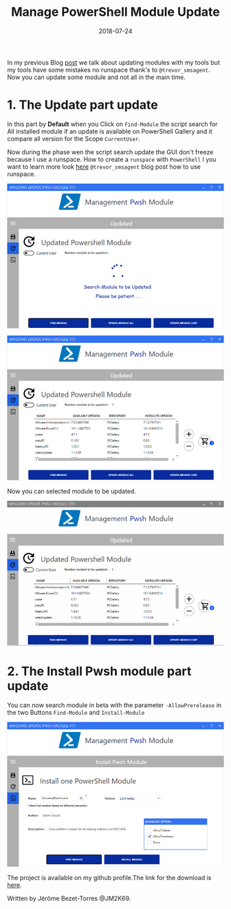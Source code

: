 ﻿---
layout: single
title: "Manage PowerShell Module Update"
date: 2018-07-24
tags: 
  - Powershell
  - 'Modules Powershell'
  - XAML
categories:
  - Powershell
  - 'Material Design'
  - WPF
published: true
comments: true
author_profile: true
header:
  teaserlogo:
  teaser: ''
 # image: img/headers/Code01_1920x500.jpg
  caption:
gallery:

  - image_path: ''
    url: ''
    title: ''
toc: true
toc_sticky: true
toc_label: "Table of content"
---



In my previous Blog [post](_https://jm2k69.github.io/2018-07-16-Manage-PowerShell-Module/) we talk about updating modules with my tools but my tools have some mistakes no runspace thank's to `@trevor_smsagent`. Now you can update some module and not all in the main time.


# 1.  The Update part update

In this part by **Default** when you Click on `Find-Module` the script search for All installed module if an update is available on PowerShell Gallery and it compare all version for the Scope `CurrentUser`.

Now during the phase wen the script search update the GUI don't freeze because I use a runspace. How to create a `runspace` with `PowerShell`
I you want to learn more look [here](_https://smsagent.wordpress.com/2015/09/07/powershell-tip-utilizing-runspaces-for-responsive-wpf-gui-applications/) `@trevor_smsagent` blog post how to use runspace.

![ComputerSection](/img/WUM8.PNG)

![ComputerSection](/img/WUM10.PNG)

Now you can selected module to be updated.
 
![ComputerSection](/img/WUM1_1.gif)

# 2.  The Install Pwsh module part update

You can now search module in beta with the parameter `-AllowPrerelease` in the two Buttons `Find-Module` and  `Install-Module`

![ComputerSection](/img/WUM11.PNG)

The project is available on my github profile.The link for the download is [here]( https://github.com/JM2K69/Powershell_WPF_GUI/tree/master/Projects/Module%20Pwsh%20Management).

Written by Jérôme Bezet-Torres @JM2K69.